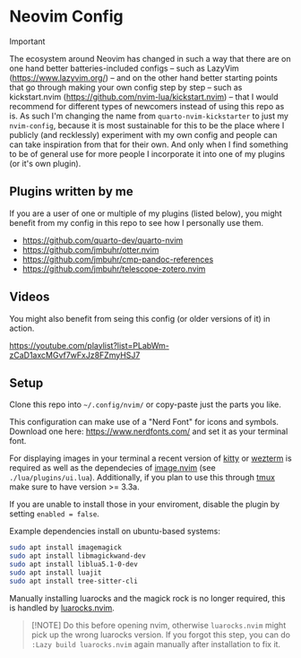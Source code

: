 # Neovim Config

> [!IMPORTANT]
> The ecosystem around Neovim has changed in such a way that there are on one hand better batteries-included configs – such as LazyVim (https://www.lazyvim.org/) – and on the other hand better starting points that go through making your own config step by step – such as kickstart.nvim (https://github.com/nvim-lua/kickstart.nvim) – that I would recommend for different types of newcomers instead of using this repo as is. As such I'm changing the name from `quarto-nvim-kickstarter` to just my `nvim-config`, because it is most sustainable for this to be the place where I publicly (and recklessly) experiment with my own config and people can can take inspiration from that for their own. And only when I find something to be of general use for more people I incorporate it into one of my plugins (or it's own plugin).

## Plugins written by me

If you are a user of one or multiple of my plugins (listed below),
you might benefit from my config in this repo to see how I personally use them.

- <https://github.com/quarto-dev/quarto-nvim>
- <https://github.com/jmbuhr/otter.nvim>
- <https://github.com/jmbuhr/cmp-pandoc-references>
- <https://github.com/jmbuhr/telescope-zotero.nvim>

## Videos

You might also benefit from seing this config (or older versions of it) in action.

https://youtube.com/playlist?list=PLabWm-zCaD1axcMGvf7wFxJz8FZmyHSJ7

## Setup

Clone this repo into `~/.config/nvim/` or copy-paste just the parts you like.

This configuration can make use of a "Nerd Font" for icons and symbols.
Download one here: <https://www.nerdfonts.com/> and set it as your terminal font.

For displaying images in your terminal a recent version of [kitty](https://sw.kovidgoyal.net/kitty/) or [wezterm](https://wezfurlong.org/wezterm/index.html) is required
as well as the dependecies of [image.nvim](https://github.com/3rd/image.nvim) (see `./lua/plugins/ui.lua`).
Additionally, if you plan to use this through [tmux](https://github.com/tmux/tmux) make sure to have version >= 3.3a.

If you are unable to install those in your enviroment, disable the plugin by setting `enabled = false`.

Example dependencies install on ubuntu-based systems:

```bash
sudo apt install imagemagick
sudo apt install libmagickwand-dev
sudo apt install liblua5.1-0-dev
sudo apt install luajit
sudo apt install tree-sitter-cli
```

Manually installing luarocks and the magick rock is no longer required, this is handled by [luarocks.nvim](https://github.com/vhyrro/luarocks.nvim).

> [!NOTE] Do this before opening nvim, otherwise `luarocks.nvim`
> might pick up the wrong luarocks version.
> If you forgot this step, you can do `:Lazy build luarocks.nvim` again manually after installation
> to fix it.
> 
